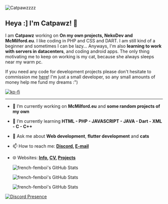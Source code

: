 ![Catpawzzzz](https://cd.catpawz.net/03-CATPAWZ/03.02%20-%20OTHER/banner-newnew.png)

## Heya :] I'm Catpawz! 🎉

I am **Catpawz** working on **On my own projects, NekoDev and McMilford.eu**. I like coding in PHP and CSS and DART. I am still kind of a beginner and sometimes I can be lazy... Anyways, I'm also **learning to work with servers in datacenters**, and coding android apps. The only thing motivating me to keep on working is my cat, because she always sleeps near my warm pc. 

If you need any code for development projects please don't hesitate to commission me [here](https://ko-fi.com/french_femboi/commissions)! I'm just a small developer, so any small amounts of money help me fund my dreams :")

[![ko-fi](https://ko-fi.com/img/githubbutton_sm.svg)](https://ko-fi.com/N4N2FINT7)

---

- 🔭 I’m currently working on **McMilford.eu** and **some random projects of my own**
- 🌱 I’m currently learning **HTML - PHP - JAVASCRIPT - JAVA - Dart - XML - C - C++**
- 💬 Ask me about **Web development**, **flutter development** and **cats**
- 📫 How to reach me:
  **[Discord](https://discordapp.com/users/852891077097947156), [E-mail](mailto:cat@fcatpawz.net)**
- 🌐 Websites: 
  **[Info](https://info.catpawz.net), [CV](https://portfolio.catpawz.net), [Projects](https://projects.catpawz.net)**

  <img src="https://github-readme-stats.vercel.app/api?username=french-femboi&theme=jolly&show_icons=true&hide_border=true&count_private=true" alt="french-femboi's GitHub Stats" />
  
  <img src="https://github-readme-streak-stats.herokuapp.com/?user=french-femboi&theme=jolly&hide_border=true" alt="french-femboi's GitHub Stats" /><br>
  
  <img src="https://github-readme-stats.vercel.app/api/top-langs/?username=french-femboi&theme=jolly&show_icons=true&hide_border=true&layout=compact" alt="french-femboi's GitHub Stats" />
  
[![Discord Presence](https://lanyard.cnrad.dev/api/852891077097947156)](https://discord.com/users/852891077097947156)

